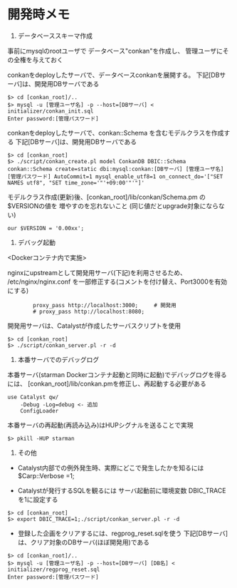開発時メモ
=========

1. データベーススキーマ作成

事前にmysqlのrootユーザで
データベース"conkan"を作成し、
管理ユーザにその全権を与えておく

conkanをdeployしたサーバで、データベースconkanを展開する。
下記[DBサーバ]は、開発用DBサーバである

````
$> cd [conkan_root]/..
$> mysql -u [管理ユーザ名] -p --host=[DBサーバ] < initializer/conkan_init.sql
Enter password:[管理パスワード]
````
conkanをdeployしたサーバで、conkan::Schema を含むモデルクラスを作成する
下記[DBサーバ]は、開発用DBサーバである

````
$> cd [conkan_root]
$> ./script/conkan_create.pl model ConkanDB DBIC::Schema conkan::Schema create=static dbi:mysql:conkan:[DBサーバ] [管理ユーザ名] [管理パスワード] AutoCommit=1 mysql_enable_utf8=1 on_connect_do='["SET NAMES utf8", "SET time_zone='"'+09:00'"'"]'
````
モデルクラス作成(更新)後、[conkan_root]/lib/conkan/Schema.pm の$VERSIONの値を
増やすのを忘れないこと
(同じ値だとupgrade対象にならない)

````
our $VERSION = '0.00xx';
````

1. デバッグ起動

<Dockerコンテナ内で実施>

nginxにupstreamとして開発用サーバ(下記)を利用させるため、
/etc/nginx/nginx.conf を一部修正する(コメントを付け替え、Port3000を有効にする)

~~~~
        proxy_pass http://localhost:3000;     # 開発用
        # proxy_pass http://localhost:8080;
~~~~

開発用サーバは、Catalystが作成したサーバスクリプトを使用

````
$> cd [conkan_root]
$> ./script/conkan_server.pl -r -d
````

1. 本番サーバでのデバッグログ

本番サーバ(starman Dockerコンテナ起動と同時に起動)でデバッグログを得るには、
[conkan_root]/lib/conkan.pmを修正し、再起動する必要がある

~~~~
use Catalyst qw/
    -Debug -Log=debug <- 追加
    ConfigLoader
~~~~
本番サーバの再起動(再読み込み)はHUPシグナルを送ることで実現

````
$> pkill -HUP starman
````

1. その他

- Catalyst内部での例外発生時、実際にどこで発生したかを知るには
$Carp::Verbose =1;

- Catalystが発行するSQLを観るには
サーバ起動前に環境変数 DBIC_TRACEを1に設定する

````
$> cd [conkan_root]
$> export DBIC_TRACE=1;./script/conkan_server.pl -r -d
````

- 登録した企画をクリアするには、regprog_reset.sqlを使う
下記[DBサーバ]は、クリア対象のDBサーバ(ほぼ開発用)である

````
$> cd [conkan_root]/..
$> mysql -u [管理ユーザ名] -p --host=[DBサーバ] [DB名] < initializer/regprog_reset.sql
Enter password:[管理パスワード]
````
